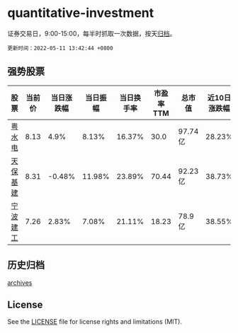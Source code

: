# quantitative-investment

证券交易日，9:00-15:00，每半时抓取一次数据，按天[归档](archives)。

`更新时间：2022-05-11 13:42:44 +0800`

## 强势股票

|股票|当前价|当日涨跌幅|当日振幅|当日换手率|市盈率TTM|总市值|近10日涨跌幅|
|----|----|----|----|----|----|----|----|
|[粤水电](https://xueqiu.com/S/SZ002060)|8.13|4.9%|8.13%|16.37%|30.0|97.74亿|28.23%|
|[天保基建](https://xueqiu.com/S/SZ000965)|8.31|-0.48%|11.98%|23.89%|70.44|92.23亿|38.73%|
|[宁波建工](https://xueqiu.com/S/SH601789)|7.26|2.83%|7.08%|21.11%|18.23|78.9亿|38.55%|

## 历史归档

[archives](archives)

## License

See the [LICENSE](LICENSE) file for license rights and limitations (MIT).